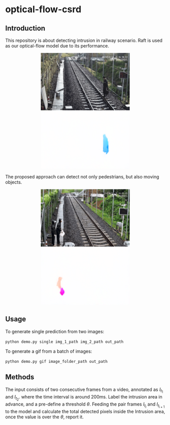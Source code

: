 # optical-flow-csrd

## Introduction
This repository is about detecting intrusion in railway
scenario. Raft is used as our optical-flow model due to its
performance. 


<div align=center>
<img src="./imgs/output_frame.gif" width="280" height="180"><img src="./imgs/output.gif" width="280" height="180">
</div>

The proposed approach can detect not only pedestrians, but also
moving objects.

<div align=center>
<img src="./imgs/30m_ori.gif" width="280" height="180"><img src="./imgs/animation.gif" width="280" height="180">
</div>


## Usage
To generate single prediction from two images: 

`python demo.py single img_1_path img_2_path out_path`

To generate a gif from a batch of images:

`python demo.py gif image_folder_path out_path`
## Methods
The input consists of two consecutive frames from a video,
annotated as $I_{t_{1}}$ and $I_{t_{2}}$. where the time interval
is around 200ms. Label the intrusion area in advance, and a pre-define
a threshold $\theta$. Feeding the pair frames $I_{t_{i}}$ and $I_{t_{i+1}}$
to the model and calculate the total detected pixels inside the Intrusion area,
once the value is over the $\theta$, report it.





